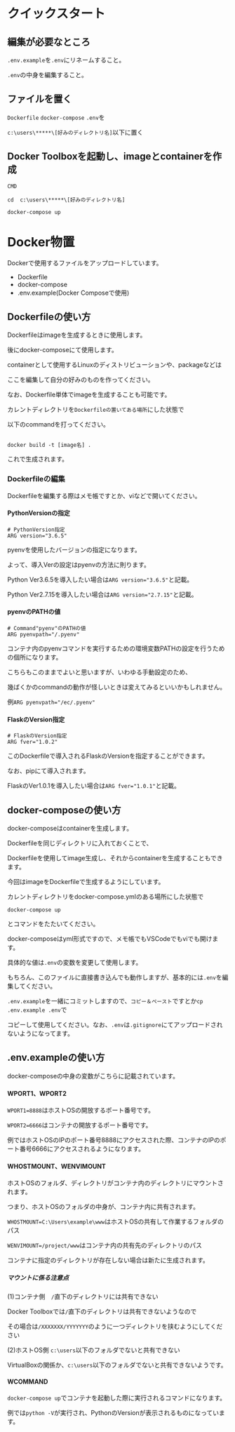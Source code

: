 # クイックスタート

## 編集が必要なところ

`.env.example`を`.env`にリネームすること。

`.env`の中身を編集すること。

## ファイルを置く

`Dockerfile` `docker-compose` `.env`を

``c:\users\*****\[好みのディレクトリ名]``以下に置く


## Docker Toolboxを起動し、imageとcontainerを作成

`CMD`

```
cd  c:\users\*****\[好みのディレクトリ名] 

docker-compose up

```


# Docker物置

Dockerで使用するファイルをアップロードしています。

- Dockerfile
- docker-compose
- .env.example(Docker Composeで使用)

## Dockerfileの使い方

Dockerfileはimageを生成するときに使用します。

後にdocker-composeにて使用します。

containerとして使用するLinuxのディストリビューションや、packageなどは

ここを編集して自分の好みのものを作ってください。


なお、Dockerfile単体でimageを生成することも可能です。

カレントディレクトリを`Dockerfileの置いてある場所`にした状態で

以下のcommandを打ってください。

```

docker build -t [image名] .

```

これで生成されます。

### Dockerfileの編集

Dockerfileを編集する際はメモ帳ですとか、viなどで開いてください。

#### PythonVersionの指定
```
# PythonVersion指定
ARG version="3.6.5"
```
pyenvを使用したバージョンの指定になります。

よって、導入Verの設定はpyenvの方法に則ります。

Python Ver3.6.5を導入したい場合は`ARG version="3.6.5"`と記載。

Python Ver2.7.15を導入したい場合は`ARG version="2.7.15"`と記載。


#### pyenvのPATHの値

```
# Command"pyenv"のPATHの値
ARG pyenvpath="/.pyenv"
```

コンテナ内のpyenvコマンドを実行するための環境変数PATHの設定を行うための個所になります。

こちらもこのままでよいと思いますが、いわゆる手動設定のため、

幾ばくかのcommandの動作が怪しいときは変えてみるといいかもしれません。

例`ARG pyenvpath="/ec/.pyenv"`

#### FlaskのVersion指定

```
# FlaskのVersion指定
ARG fver="1.0.2"
```

このDockerfileで導入されるFlaskのVersionを指定することができます。

なお、pipにて導入されます。

FlaskのVer1.0.1を導入したい場合は`ARG fver="1.0.1"`と記載。


## docker-composeの使い方

docker-composeはcontainerを生成します。

Dockerfileを同じディレクトリに入れておくことで、

Dockerfileを使用してimage生成し、それからcontainerを生成することもできます。

今回はimageをDockerfileで生成するようにしています。

カレントディレクトリをdocker-compose.ymlのある場所にした状態で

``` docker-compose up ```

とコマンドをたたいてください。



docker-composeはyml形式ですので、メモ帳でもVSCodeでもviでも開けます。

具体的な値は`.env`の変数を変更して使用します。

もちろん、このファイルに直接書き込んでも動作しますが、基本的には`.env`を編集してください。

`.env.example`を一緒にコミットしますので、`コピー＆ペースト`ですとか`cp .env.example .env`で

コピーして使用してください。なお、`.env`は`.gitignore`にてアップロードされないようになってます。


## .env.exampleの使い方

docker-composeの中身の変数がこちらに記載されています。

#### WPORT1、WPORT2

`WPORT1=8888`はホストOSの開放するポート番号です。

`WPORT2=6666`はコンテナの開放するポート番号です。

例ではホストOSのIPのポート番号8888にアクセスされた際、コンテナのIPのポート番号6666にアクセスされるようになります。


#### WHOSTMOUNT、WENVIMOUNT

ホストOSのフォルダ、ディレクトリがコンテナ内のディレクトリにマウントされます。

つまり、ホストOSのフォルダの中身が、コンテナ内に共有されます。

`WHOSTMOUNT=C:\Users\example\www`はホストOSの共有して作業するフォルダのパス

`WENVIMOUNT=/project/www`はコンテナ内の共有先のディレクトリのパス 

コンテナに指定のディレクトリが存在しない場合は新たに生成されます。

##### マウントに係る注意点

(1)コンテナ側　`/`直下のディレクトリには共有できない

Docker Toolboxでは`/`直下のディレクトリは共有できないようなので

その場合は`/XXXXXXX/YYYYYYY`のように一つディレクトリを挟むようにしてください

(2)ホストOS側 `c:\users`以下のフォルダでないと共有できない

VirtualBoxの関係か、`c:\users`以下のフォルダでないと共有できないようです。

#### WCOMMAND

`docker-compose up`でコンテナを起動した際に実行されるコマンドになります。

例では`python -V`が実行され、PythonのVersionが表示されるものになっています。
